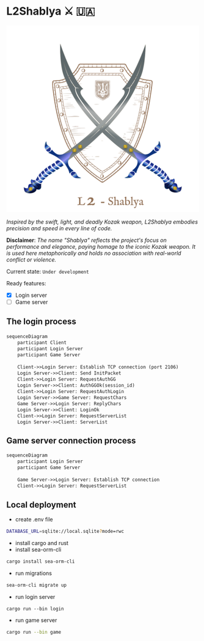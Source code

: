 # L2Shablya ⚔️ 🇺🇦

![Shablya](shablya.svg)

*Inspired by the swift, light, and deadly Kozak weapon, L2Shablya embodies precision and speed in every line of code.*

**Disclaimer**: *The name "Shablya" reflects the project's focus on performance and elegance, paying homage to the
iconic Kozak weapon. It is used here metaphorically and holds no association with real-world conflict or violence.*

Current state: `Under development`

Ready features:

- [x] Login server
- [ ] Game server

## The login process

```mermaid
sequenceDiagram
    participant Client
    participant Login Server
    participant Game Server

    Client->>Login Server: Establish TCP connection (port 2106)
    Login Server->>Client: Send InitPacket
    Client->>Login Server: RequestAuthGG
    Login Server->>Client: AuthGGOk(session_id)
    Client->>Login Server: RequestAuthLogin
    Login Server->>Game Server: RequestChars
    Game Server->>Login Server: ReplyChars
    Login Server->>Client: LoginOk
    Client->>Login Server: RequestServerList
    Login Server->>Client: ServerList

```

## Game server connection process

```mermaid
sequenceDiagram
    participant Login Server
    participant Game Server

    Game Server->>Login Server: Establish TCP connection
    Client->>Login Server: RequestServerList
```

## Local deployment

- create .env file

```bash
DATABASE_URL=sqlite://local.sqlite?mode=rwc
```

- install cargo and rust
- install sea-orm-cli

```bash
cargo install sea-orm-cli
```

- run migrations

```bash
sea-orm-cli migrate up
```

- run login server

```bahs
cargo run --bin login
```

- run game server

```bash
cargo run --bin game
```
